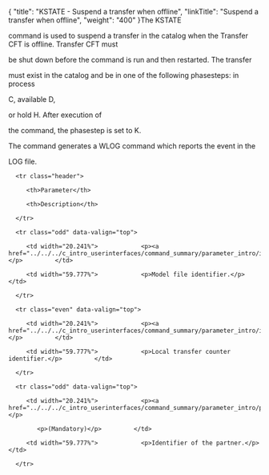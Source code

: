 {
    "title": "KSTATE - Suspend a transfer when offline",
    "linkTitle": "Suspend a transfer when offline",
    "weight": "400"
}The KSTATE
command is used to suspend a transfer in the catalog when the Transfer CFT is offline. Transfer CFT must
be shut down before the command is run and then restarted. The transfer
must exist in the catalog and be in one of the following phasesteps: in process
C, available D,
or hold H. After execution of
the command, the phasestep is set to K.

The command generates a WLOG command which reports the event in the
LOG file.

<table data-cellspacing="0" width="90%">
   <thead>
      <tr class="header">
         <th>Parameter</th>
         <th>Description</th>
      </tr>
   </thead>
   <tbody>
      <tr class="odd" data-valign="top">
         <td width="20.241%">            <p><a href="../../../c_intro_userinterfaces/command_summary/parameter_intro/idf">IDF</a></p>         </td>
         <td width="59.777%">            <p>Model file identifier.</p>         </td>
      </tr>
      <tr class="even" data-valign="top">
         <td width="20.241%">            <p><a href="../../../c_intro_userinterfaces/command_summary/parameter_intro/idtu">IDTU</a></p>         </td>
         <td width="59.777%">            <p>Local transfer counter identifier.</p>         </td>
      </tr>
      <tr class="odd" data-valign="top">
         <td width="20.241%">            <p><a href="../../../c_intro_userinterfaces/command_summary/parameter_intro/part">PART</a></p>
            <p>(Mandatory)</p>         </td>
         <td width="59.777%">            <p>Identifier of the partner.</p>         </td>
      </tr>
   </tbody>
</table>
